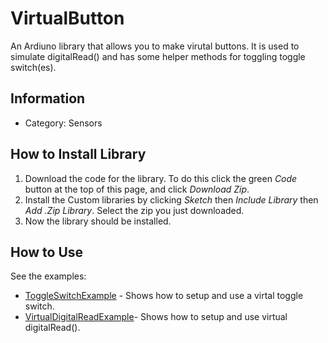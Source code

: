 # VirtualButton

An Ardiuno library that allows you to make virutal buttons. It is used to simulate digitalRead() and has some helper methods for toggling toggle switch(es).

## Information

* Category: Sensors

## How to Install Library

1. Download the code for the library. To do this click the green _Code_ button at the top of this page, and click _Download Zip_.
2. Install the Custom libraries by clicking _Sketch_ then _Include Library_ then _Add .Zip Library_. Select the zip you just downloaded.
3.	Now the library should be installed.

## How to Use

See the examples:
* [ToggleSwitchExample](examples/ToggleSwitchExample) - Shows how to setup and use a virtal toggle switch.
* [VirtualDigitalReadExample](examples/VirtualDigitalReadExample)- Shows how to setup and use virtual digitalRead().
